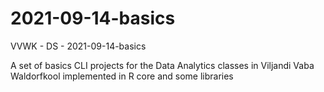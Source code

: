 # 2021-09-14-basics
VVWK - DS - 2021-09-14-basics

A set of basics CLI projects for the Data Analytics classes in Viljandi Vaba Waldorfkool implemented in R core and some libraries
